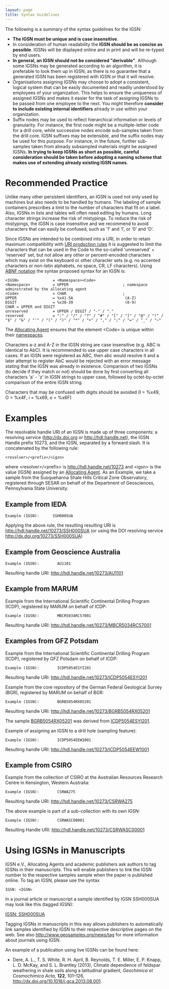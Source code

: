 ```yaml
---
layout: page
title: Syntax Guidelines
---
```




The following is a summary of the syntax guidelines for the IGSN:

  - **The IGSN must be unique and is case insensitive**.
  - In consideration of human readability the **IGSN should be as concise as possible**. IGSNs will be displayed online and in print and will be re-typed by end users.
  - **In general, an IGSN should not be considered "derivable"**. Although some IGSNs may be generated according to an algorithm, it is preferable to look them up in IGSN, as there is no guarantee that a generated IGSN has been registered with IGSN or that it will resolve.
  - Organisations assigning IGSNs may choose to adopt a consistent, logical system that can be easily documented and readily understood by employees of your organization. This helps to ensure the uniqueness of assigned IGSNs and makes it easier for the task of assigning IGSNs to be passed from one employee to the next. You might therefore **consider to include existing internal identifiers** already in use within your organization.
  - Suffix nodes may be used to reflect hierarchical information or levels of granularity. For instance, the first node might be a multiple-letter code for a drill core, while successive nodes encode sub-samples taken from the drill core. IGSN suffixes may be extensible, and the suffix nodes may be used for this purpose. For instance, in the future, further sub-samples taken from already subsampled materials might be assigned IGSNs. **In trying to keep IGSNs as short as possible, careful consideration should be taken before adopting a naming scheme that makes use of extending already existing IGSN names**.


# Recommended Practice #

Unlike many other persistent identifiers, an IGSN is used not only used by machines but also needs to be handled by humans. The labeling of sample containers prescribes a limit to the number of characters that fit on a label. Also, IGSNs in lists and tables will often need editing by humans. Long character strings increase the risk of mistypings. To reduce the risk of mistypings, the IGSN is case insensitive and we recommend to avoid characters that can easily be confused, such as ‘1’ and ‘I’, or  ‘0’ and ‘O’.

Since IGSNs are intended to be combined into a URI, in order to retain maximum compatibility with [URI production rules](http://tools.ietf.org/html/rfc3986) it is suggested to limit the characters that can be used in the Code to the so-called 'unreserved' + 'reserved' set, but not allow any other or percent-encoded characters which may exist on the keyboard or other character sets (e.g. no accented characters or non-latin alphabets, no space, CR, LF characters). Using [ABNF notation](http://tools.ietf.org/html/rfc5234) the syntax proposed syntax for an IGSN is: 

    <IGSN>               = <Namespace><Code>
    <Namespace>          = UPPER                        ; namespace adminstrated by the allocating agent
    <Code>               = CHAR                         ; 
    UPPER                = %x41-5A                       (A-Z)
    DIGIT                = %x30-39                       (0-9)
    CHAR = UPPER and DIGIT
    unreserved           = UPPER / DIGIT / "-" / "." 
    reserved             = ":" / "/" / "?" / "#" / "[" / "]" / "@" / "!" / "$" / "&" / "'" / "(" / ")" / "*" / "+" / "," / ";" / "=" / "_" / "~"


The [Allocating Agent](../agents) ensures that the element \<Code\> is unique within their [namespaces](../namespaces).

Characters a-z and A-Z in the IGSN string are case insensitive (e.g. ABC is identical to AbC). It is recommended to use upper case characters in all cases. If an IGSN were registered as ABC, then abc would resolve it and a later attempt to register AbC would be rejected with an error message stating that the IGSN was already in existence. Comparison of two IGSNs (to decide if they match or not) should be done by first converting all characters 'a' - 'z' in IGSN strings to upper case, followed by octet-by-octet comparison of the entire IGSN string.

Characters that may be confused with digits should be avoided (I = %x49, O = %x4F, i = %x69, o = %x6F)

# Examples #

The resolvable handle URI of an IGSN is made up of three components: a resolving service (<http://dx.doi.org> or <http://hdl.handle.net>), the IGSN Handle prefix 10273, and the IGSN, separated by a forward slash. It is concatenated by the following rule:

    <resolver>/<prefix>/<igsn>
	
where \<resolver\>/\<prefix\> is <http://hdl.handle.net/10273> and  \<igsn\> is the value (IGSN) assigned by an [Allocating Agent](../agents). As an Example, we take a sample from the Susquehanna Shale Hills Critical Zone Observatory, registered through SESAR on behalf of the Department of Geosciences, Pennsylvania State University.

## Example from IEDA ##
	
    Example (IGSN):      SSH000SUA

Applying the above rule, the resulting resulting URI is <http://hdl.handle.net/10273/SSH000SUA> (or using the DOI resolving service <http://dx.doi.org/10273/SSH000SUA>)
	
## Example from Geoscience Australia ##

    Example (IGSN):        AU1101

Resulting handle URI:  <http://hdl.handle.net/10273/AU1101>

## Example from MARUM ##

Example from the International Scientific Continental Drilling Program (ICDP), registered by MARUM on behalf of ICDP:

    Example (IGSN):        MBCR5034RC57001
	
Resulting handle URI:  <http://hdl.handle.net/10273/MBCR5034RC57001>

## Examples from GFZ Potsdam ##

Example from the International Scientific Continental Drilling Program (ICDP), registered by GFZ Potsdam on behalf of ICDP:

	Example (IGSN):        ICDP5054ESYI201

Resulting handle URI:  <http://hdl.handle.net/10273/ICDP5054ESYI201>
	
Example from the core repository of the German Federal Geological Survey (BGR), registered by MARUM on behalf of BGR:

    Example (IGSN):        BGRB5054RX05201

Resulting handle URI:  <http://hdl.handle.net/10273/BGRB5054RX05201>
	
The sample [BGRB5054RX05201](http://hdl.handle.net/10273/BGRB5054RX05201) was derived from [ICDP5054ESYI201](http://hdl.handle.net/10273/ICDP5054ESYI201).

Example of assigning an IGSN to a drill hole (sampling feature):

    Example (IGSN):        ICDP5054EEW1001

Resulting handle URI:  <http://hdl.handle.net/10273/ICDP5054EEW1001>

## Example from CSIRO ##

Example from the collection of CSIRO at the Australian Resources Research Centre in Kensington, Western Australia:

    Example (IGSN):        CSRWA275
	
Resulting handle URI:  <http://hdl.handle.net/10273/CSRWA275>

The above example is part of a sub-collection with its own IGSN:

    Example (IGSN):        CSRWASC00001
	
Resulting Handle URI:   <http://hdl.handle.net/10273/CSRWASC00001>
	
	
	
# Using IGSNs in Manuscripts #

IGSN e.V., Allocating Agents and academic publishers ask authors to tag IGSNs in their manuscripts. This will enable publishers to link the IGSN number to the respective samples sample when the paper is published online. To tag an IGSN, please use the syntax

    IGSN: <IGSN> 

In a journal article or manuscript a sample identified by IGSN SSH000SUA may look like this (tagged IGSN):

[IGSN: SSH000SUA](http://hdl.handle.net/10273/SSH000SUA)

Tagging IGSNs in manuscripts in this way allows publishers to automatically link samples identified by IGSN to their respective descriptive pages on the web. See also <http://www.geosamples.org/news/tag> for more information about journals using IGSN.

An example of a publication using live IGSNs can be found here:

  * Dere, A. L., T. S. White, R. H. April, B. Reynolds, T. E. Miller, E. P. Knapp, L. D. McKay, and S. L. Brantley (2013), Climate dependence of feldspar weathering in shale soils along a latitudinal gradient, *Geochimica et Cosmochimica Acta*, **122**, 101–126, <http://dx.doi.org/10.1016/j.gca.2013.08.001>.

  
